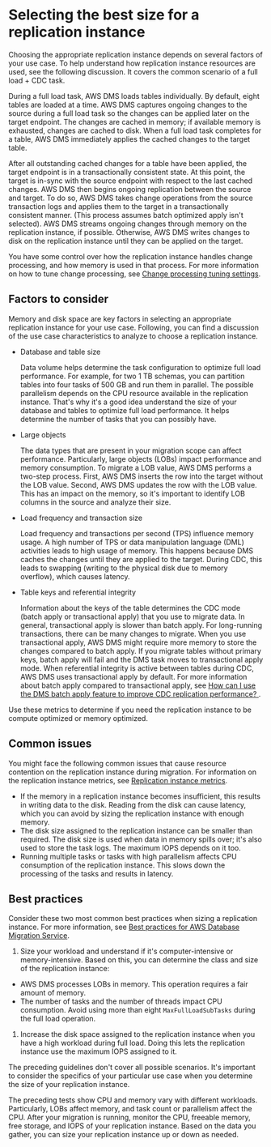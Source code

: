 # Selecting the best size for a replication instance<a name="CHAP_BestPractices.SizingReplicationInstance"></a>

Choosing the appropriate replication instance depends on several factors of your use case\. To help understand how replication instance resources are used, see the following discussion\. It covers the common scenario of a full load \+ CDC task\. 

During a full load task, AWS DMS loads tables individually\. By default, eight tables are loaded at a time\. AWS DMS captures ongoing changes to the source during a full load task so the changes can be applied later on the target endpoint\. The changes are cached in memory; if available memory is exhausted, changes are cached to disk\. When a full load task completes for a table, AWS DMS immediately applies the cached changes to the target table\.

After all outstanding cached changes for a table have been applied, the target endpoint is in a transactionally consistent state\. At this point, the target is in\-sync with the source endpoint with respect to the last cached changes\. AWS DMS then begins ongoing replication between the source and target\. To do so, AWS DMS takes change operations from the source transaction logs and applies them to the target in a transactionally consistent manner\. \(This process assumes batch optimized apply isn't selected\)\. AWS DMS streams ongoing changes through memory on the replication instance, if possible\. Otherwise, AWS DMS writes changes to disk on the replication instance until they can be applied on the target\.

You have some control over how the replication instance handles change processing, and how memory is used in that process\. For more information on how to tune change processing, see [Change processing tuning settings](CHAP_Tasks.CustomizingTasks.TaskSettings.ChangeProcessingTuning.md)\. 

## Factors to consider<a name="CHAP_BestPractices.SizingReplicationInstance.Factors"></a>

 Memory and disk space are key factors in selecting an appropriate replication instance for your use case\. Following, you can find a discussion of the use case characteristics to analyze to choose a replication instance\. 
+ Database and table size

   Data volume helps determine the task configuration to optimize full load performance\. For example, for two 1 TB schemas, you can partition tables into four tasks of 500 GB and run them in parallel\. The possible parallelism depends on the CPU resource available in the replication instance\. That's why it's a good idea understand the size of your database and tables to optimize full load performance\. It helps determine the number of tasks that you can possibly have\. 
+ Large objects

   The data types that are present in your migration scope can affect performance\. Particularly, large objects \(LOBs\) impact performance and memory consumption\. To migrate a LOB value, AWS DMS performs a two\-step process\. First, AWS DMS inserts the row into the target without the LOB value\. Second, AWS DMS updates the row with the LOB value\. This has an impact on the memory, so it's important to identify LOB columns in the source and analyze their size\. 
+ Load frequency and transaction size

   Load frequency and transactions per second \(TPS\) influence memory usage\. A high number of TPS or data manipulation language \(DML\) activities leads to high usage of memory\. This happens because DMS caches the changes until they are applied to the target\. During CDC, this leads to swapping \(writing to the physical disk due to memory overflow\), which causes latency\. 
+ Table keys and referential integrity

   Information about the keys of the table determines the CDC mode \(batch apply or transactional apply\) that you use to migrate data\. In general, transactional apply is slower than batch apply\. For long\-running transactions, there can be many changes to migrate\. When you use transactional apply, AWS DMS might require more memory to store the changes compared to batch apply\. If you migrate tables without primary keys, batch apply will fail and the DMS task moves to transactional apply mode\. When referential integrity is active between tables during CDC, AWS DMS uses transactional apply by default\. For more information about batch apply compared to transactional apply, see [How can I use the DMS batch apply feature to improve CDC replication performance? ](http://aws.amazon.com/premiumsupport/knowledge-center/dms-batch-apply-cdc-replication/)\. 

 Use these metrics to determine if you need the replication instance to be compute optimized or memory optimized\. 

## Common issues<a name="CHAP_BestPractices.SizingReplicationInstance.Issues"></a>

 You might face the following common issues that cause resource contention on the replication instance during migration\. For information on the replication instance metrics, see [Replication instance metrics](CHAP_Monitoring.md#CHAP_Monitoring.Metrics.CloudWatch)\. 
+  If the memory in a replication instance becomes insufficient, this results in writing data to the disk\. Reading from the disk can cause latency, which you can avoid by sizing the replication instance with enough memory\. 
+  The disk size assigned to the replication instance can be smaller than required\. The disk size is used when data in memory spills over; it's also used to store the task logs\. The maximum IOPS depends on it too\. 
+  Running multiple tasks or tasks with high parallelism affects CPU consumption of the replication instance\. This slows down the processing of the tasks and results in latency\. 

## Best practices<a name="CHAP_BestPractices.SizingReplicationInstance.BestPractices"></a>

 Consider these two most common best practices when sizing a replication instance\. For more information, see [Best practices for AWS Database Migration Service](CHAP_BestPractices.md)\. 

1.  Size your workload and understand if it's computer\-intensive or memory\-intensive\. Based on this, you can determine the class and size of the replication instance:
   +  AWS DMS processes LOBs in memory\. This operation requires a fair amount of memory\. 
   +  The number of tasks and the number of threads impact CPU consumption\. Avoid using more than eight `MaxFullLoadSubTasks` during the full load operation\. 

1.  Increase the disk space assigned to the replication instance when you have a high workload during full load\. Doing this lets the replication instance use the maximum IOPS assigned to it\. 

 The preceding guidelines don't cover all possible scenarios\. It's important to consider the specifics of your particular use case when you determine the size of your replication instance\. 

 The preceding tests show CPU and memory vary with different workloads\. Particularly, LOBs affect memory, and task count or parallelism affect the CPU\. After your migration is running, monitor the CPU, freeable memory, free storage, and IOPS of your replication instance\. Based on the data you gather, you can size your replication instance up or down as needed\. 